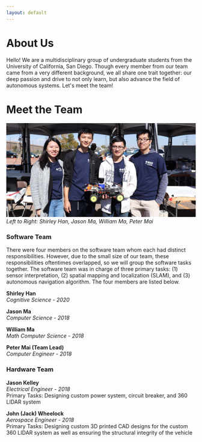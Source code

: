 ```yaml
---
layout: default
---
```


# About Us

Hello! We are a multidisciplinary group of undergraduate students from the
University of California, San Diego. Though every member from our team came from a
very different background, we all share one trait together: our deep
passion and drive to not only learn, but also advance the field of autonomous
systems. Let's meet the team!

# Meet the Team

![GroupPicture1](/assets/img/group_01.jpg)
*Left to Right: Shirley Han, Jason Ma, William Ma, Peter Mai*

### Software Team

There were four members on the software team whom each had distinct
responsibilities. However, due to the small size of our team, these
responsibilities oftentimes overlapped, so we will group the
software tasks together. The software team was in charge of three primary tasks:
(1) sensor interpretation, (2) spatial mapping and localization (SLAM), and
(3) autonomous navigation algorithm. The four members are listed below.

**Shirley Han**<br />
*Cognitive Science - 2020*

**Jason Ma**<br />
*Computer Science - 2018*

**William Ma**<br />
*Math Computer Science - 2018*

**Peter Mai (Team Lead)**<br />
*Computer Engineer - 2018*

### Hardware Team

**Jason Kelley**<br />
*Electrical Engineer - 2018*<br />
Primary Tasks: Designing custom power system, circuit breaker, and 360 LIDAR
system

**John (Jack) Wheelock**<br />
*Aerospace Engineer - 2018*<br />
Primary Tasks: Designing custom 3D printed CAD designs for the custom 360
LIDAR system as well as ensuring the structural integrity of the vehicle
